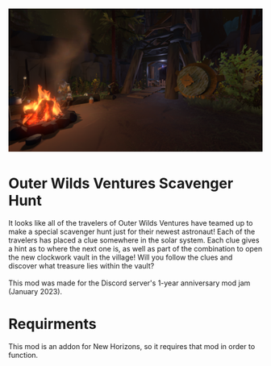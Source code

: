 # ![Scavenger_Hunt](assets/banner_image.png)

# Outer Wilds Ventures Scavenger Hunt
It looks like all of the travelers of Outer Wilds Ventures have teamed up to make a special scavenger hunt just for their newest astronaut! Each of the travelers has placed a clue somewhere in the solar system. Each clue gives a hint as to where the next one is, as well as part of the combination to open the new clockwork vault in the village! Will you follow the clues and discover what treasure lies within the vault?<br />
<br />
This mod was made for the Discord server's 1-year anniversary mod jam (January 2023).

# Requirments
This mod is an addon for New Horizons, so it requires that mod in order to function.
